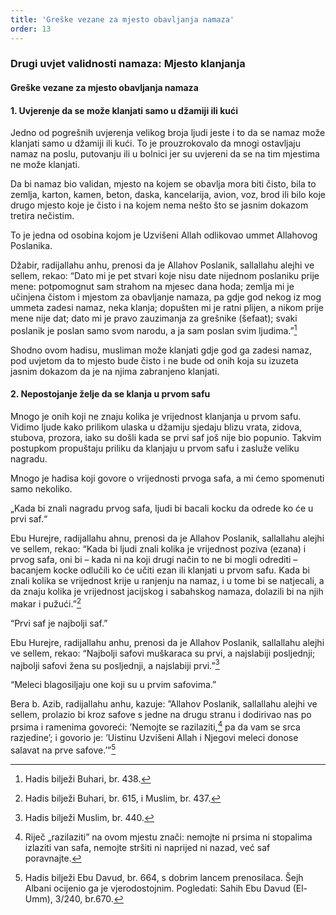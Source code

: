 ```yaml
---
title: 'Greške vezane za mjesto obavljanja namaza'
order: 13
---
```


### Drugi uvjet validnosti namaza: Mjesto klanjanja

#### Greške vezane za mjesto obavljanja namaza

#### 1. Uvjerenje da se može klanjati samo u džamiji ili kući

Jedno od pogrešnih uvjerenja velikog broja ljudi jeste i to da
se namaz može klanjati samo u džamiji ili kući. To je prouzrokovalo da mnogi ostavljaju namaz na poslu, putovanju ili u
bolnici jer su uvjereni da se na tim mjestima ne može klanjati.

Da bi namaz bio validan, mjesto na kojem se obavlja mora biti
čisto, bila to zemlja, karton, kamen, beton, daska, kancelarija,
avion, voz, brod ili bilo koje drugo mjesto koje je čisto i na
kojem nema nešto što se jasnim dokazom tretira nečistim.

To je jedna od osobina kojom je Uzvišeni Allah odlikovao ummet Allahovog Poslanika.

Džabir, radijallahu anhu, prenosi da je Allahov Poslanik, sallallahu alejhi ve sellem, rekao: “Dato mi je pet stvari koje
nisu date nijednom poslaniku prije mene: potpomognut sam
strahom na mjesec dana hoda; zemlja mi je učinjena čistom i
mjestom za obavljanje namaza, pa gdje god nekog iz mog ummeta zadesi namaz, neka klanja; dopušten mi je ratni plijen, a nikom prije mene nije dat; dato mi je pravo zauzimanja za
grešnike (šefaat); svaki poslanik je poslan samo svom narodu,
a ja sam poslan svim ljudima.”[^281]

Shodno ovom hadisu, musliman može klanjati gdje god ga zadesi namaz, pod uvjetom da to mjesto bude čisto i ne bude od
onih koja su izuzeta jasnim dokazom da je na njima zabranjeno klanjati.

#### 2. Nepostojanje želje da se klanja u prvom safu

Mnogo je onih koji ne znaju kolika je vrijednost klanjanja
u prvom safu. Vidimo ljude kako prilikom ulaska u džamiju
sjedaju blizu vrata, zidova, stubova, prozora, iako su došli kada
se prvi saf još nije bio popunio. Takvim postupkom propuštaju priliku da klanjaju u prvom safu i zasluže veliku nagradu.

Mnogo je hadisa koji govore o vrijednosti prvoga safa, a mi
ćemo spomenuti samo nekoliko.

„Kada bi znali nagradu prvog safa, ljudi bi bacali kocku
da odrede ko će u prvi saf.“

Ebu Hurejre, radijallahu ahnu, prenosi da je Allahov Poslanik,
sallallahu alejhi ve sellem, rekao: “Kada bi ljudi znali kolika
je vrijednost poziva (ezana) i prvog safa, oni bi – kada ni na
koji drugi način to ne bi mogli odrediti – bacanjem kocke
odlučili ko će učiti ezan ili klanjati u prvom safu. Kada bi znali
kolika se vrijednost krije u ranjenju na namaz, i u tome bi se
natjecali, a da znaju kolika je vrijednost jacijskog i sabahskog namaza, dolazili bi na njih makar i pužući.”[^282]

“Prvi saf je najbolji saf.”

Ebu Hurejre, radijallahu anhu, prenosi da je Allahov Poslanik,
sallallahu alejhi ve sellem, rekao: “Najbolji safovi muškaraca
su prvi, a najslabiji posljednji; najbolji safovi žena su posljednji, a najslabiji prvi.”[^283]

“Meleci blagosiljaju one koji su u prvim safovima.”

Bera b. Azib, radijallahu anhu, kazuje: ”Allahov Poslanik,
sallallahu alejhi ve sellem, prolazio bi kroz safove s jedne na
drugu stranu i dodirivao nas po prsima i ramenima govoreći:
’Nemojte se razilaziti,[^284] pa da vam se srca razjedine’; i govorio
je: ’Uistinu Uzvišeni Allah i Njegovi meleci donose salavat na
prve safove.’”[^285]



[^281]: Hadis bilježi Buhari, br. 438.
[^282]: Hadis bilježi Buhari, br. 615, i Muslim, br. 437.
[^283]: Hadis bilježi Muslim, br. 440.
[^284]: Riječ „razilaziti” na ovom mjestu znači: nemojte ni prsima ni stopalima izlaziti van safa, nemojte stršiti ni naprijed ni nazad, već saf poravnajte.
[^285]: Hadis bilježi Ebu Davud, br. 664, s dobrim lancem prenosilaca. Šejh Albani ocijenio ga je vjerodostojnim. Pogledati: Sahih Ebu Davud (El-Umm), 3/240, br.670.
